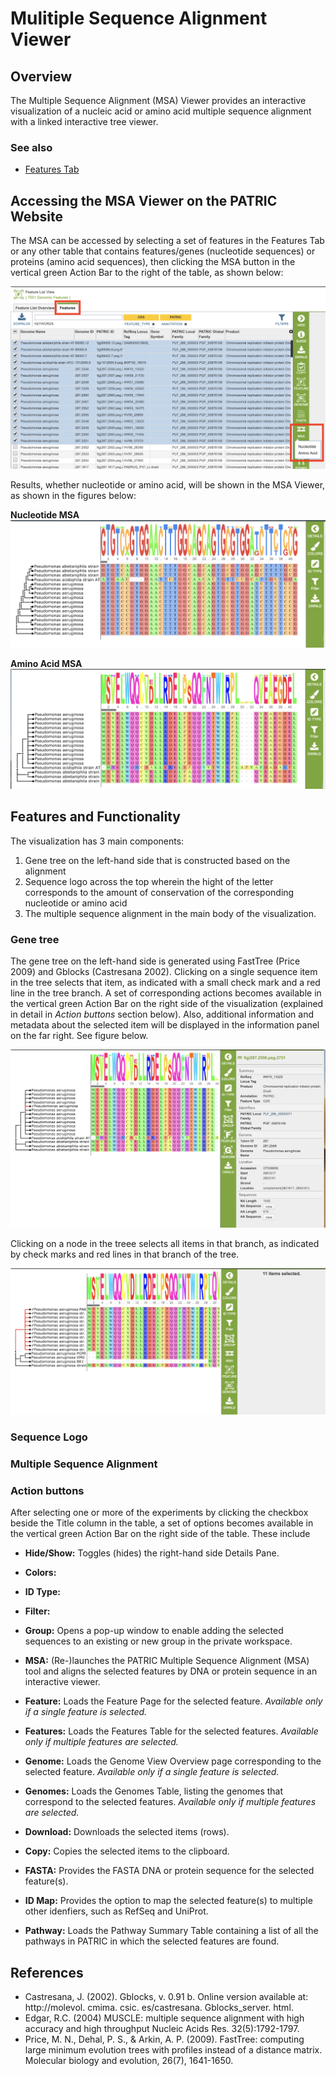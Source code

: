 # Mulitiple Sequence Alignment Viewer

## Overview
The Multiple Sequence Alignment (MSA) Viewer provides an interactive visualization of a nucleic acid or amino acid multiple sequence alignment with a linked interactive tree viewer. 

### See also
  * [Features Tab](../organisms_taxon/features.html)

## Accessing the MSA Viewer on the PATRIC Website
The MSA can be accessed by selecting a set of features in the Features Tab or any other table that contains features/genes (nucleotide sequences) or proteins (amino acid sequences), then clicking the MSA button in the vertical green Action Bar to the right of the table, as shown below: 

![MSA Action Button Selection](../images/msa_action_button_select.png)

Results, whether nucleotide or amino acid, will be shown in the MSA Viewer, as shown in the figures below:

**Nucleotide MSA**
![MSA Viewer - Nucleotide](../images/msa_nucleotide.png)

**Amino Acid MSA**
![MSA Viewer - Amino Acid](../images/msa_amino_acid.png)

## Features and Functionality

The visualization has 3 main components:
  1. Gene tree on the left-hand side that is constructed based on the alignment
  2. Sequence logo across the top wherein the hight of the letter corresponds to the amount of conservation of the corresponding nucleotide or amino acid
  3. The multiple sequence alignment in the main body of the visualization.

### Gene tree
The gene tree on the left-hand side is generated using FastTree (Price 2009) and Gblocks (Castresana 2002). Clicking on a single sequence item in the tree selects that item, as indicated with a small check mark and a red line in the tree branch.  A set of corresponding actions becomes available in the vertical green Action Bar on the right side of the visualization (explained in detail in _Action buttons_ section below).  Also, additional information and metadata about the selected item will be displayed in the information panel on the far right.  See figure below.

![MSA Viewer - Select Item in Tree](../images/msa_node_select.png)

Clicking on a node in the treee selects all items in that branch, as indicated by check marks and red lines in that branch of the tree. 

![MSA Viewer - Select Branch Node](../images/msa_branch_select2.png)




### Sequence Logo


### Multiple Sequence Alignment

### Action buttons

After selecting one or more of the experiments by clicking the checkbox beside the Title column in the table, a set of options becomes available in the vertical green Action Bar on the right side of the table.  These include

* **Hide/Show:** Toggles (hides) the right-hand side Details Pane.
* **Colors:** 
* **ID Type:** 
* **Filter:** 
* **Group:** Opens a pop-up window to enable adding the selected sequences to an existing or new group in the private workspace.
* **MSA:** (Re-)launches the PATRIC Multiple Sequence Alignment (MSA) tool and aligns the selected features by DNA or protein sequence in an interactive viewer.
* **Feature:** Loads the Feature Page for the selected feature. *Available only if a single feature is selected.*
* **Features:** Loads the Features Table for the selected features. *Available only if multiple features are selected.*
* **Genome:** Loads the Genome View Overview page corresponding to the selected feature.  *Available only if a single feature is selected.*
* **Genomes:** Loads the Genomes Table, listing the genomes that correspond to the selected features. *Available only if multiple features are selected.*
* **Download:**  Downloads the selected items (rows).


* **Copy:** Copies the selected items to the clipboard.
* **FASTA:** Provides the FASTA DNA or protein sequence for the selected feature(s).
* **ID Map:** Provides the option to map the selected feature(s) to multiple other idenfiers, such as RefSeq and UniProt.
* **Pathway:** Loads the Pathway Summary Table containing a list of all the pathways in PATRIC in which the selected features are found.

## References
* Castresana, J. (2002). Gblocks, v. 0.91 b. Online version available at: http://molevol. cmima. csic. es/castresana. Gblocks_server. html.
* Edgar, R.C. (2004) MUSCLE: multiple sequence alignment with high accuracy and high throughput
  Nucleic Acids Res. 32(5):1792-1797.
* Price, M. N., Dehal, P. S., & Arkin, A. P. (2009). FastTree: computing large minimum evolution trees with profiles instead of a distance matrix. Molecular biology and evolution, 26(7), 1641-1650.


